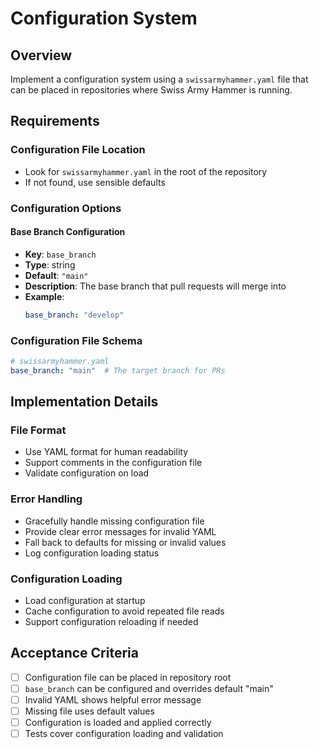 # Configuration System

## Overview
Implement a configuration system using a `swissarmyhammer.yaml` file that can be placed in repositories where Swiss Army Hammer is running.

## Requirements

### Configuration File Location
- Look for `swissarmyhammer.yaml` in the root of the repository
- If not found, use sensible defaults

### Configuration Options

#### Base Branch Configuration
- **Key**: `base_branch`
- **Type**: string
- **Default**: `"main"`
- **Description**: The base branch that pull requests will merge into
- **Example**:
  ```yaml
  base_branch: "develop"
  ```

### Configuration File Schema
```yaml
# swissarmyhammer.yaml
base_branch: "main"  # The target branch for PRs
```

## Implementation Details

### File Format
- Use YAML format for human readability
- Support comments in the configuration file
- Validate configuration on load

### Error Handling
- Gracefully handle missing configuration file
- Provide clear error messages for invalid YAML
- Fall back to defaults for missing or invalid values
- Log configuration loading status

### Configuration Loading
- Load configuration at startup
- Cache configuration to avoid repeated file reads
- Support configuration reloading if needed

## Acceptance Criteria
- [ ] Configuration file can be placed in repository root
- [ ] `base_branch` can be configured and overrides default "main"
- [ ] Invalid YAML shows helpful error message
- [ ] Missing file uses default values
- [ ] Configuration is loaded and applied correctly
- [ ] Tests cover configuration loading and validation